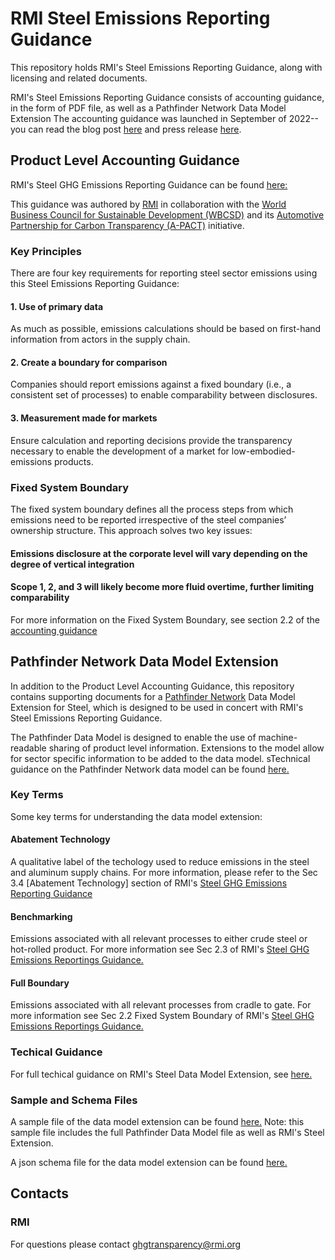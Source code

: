 # RMI Steel Emissions Reporting Guidance
This repository holds RMI's Steel Emissions Reporting Guidance, along with licensing and related documents.

RMI's Steel Emissions Reporting Guidance consists of accounting guidance, in the form of PDF file, as well as a Pathfinder Network Data Model Extension The accounting guidance was launched in September of 2022--you can read the blog post [here](https://rmi.org/knowing-the-emissions-of-your-steel-supply-chain/) and press release [here](https://rmi.org/press-release/rmi-releases-guidance-to-cut-steel-industrys-climate-threat/).

## Product Level Accounting Guidance
RMI's Steel GHG Emissions Reporting Guidance can be found [here:](https://rmi.org/wp-content/uploads/2022/09/steel_emissions_reporting_guidance.pdf)

This guidance was authored by [RMI](https://rmi.org/) in collaboration with the [World Business Council for Sustainable Development (WBCSD)](https://www.wbcsd.org/) and its [Automotive Partnership for Carbon Transparency (A-PACT)](https://www.wbcsd.org/Pathways/Transport-Mobility/News/Leading-manufacturers-support-move-towards-better-emissions-measurement-for-the-automotive-industry) initiative.

### Key Principles
There are four key requirements for reporting steel sector emissions using this Steel Emissions Reporting Guidance:

#### 1. Use of primary data
As much as possible, emissions calculations should be based on first-hand information from
actors in the supply chain.

#### 2. Create a boundary for comparison
Companies should report emissions against a fixed boundary (i.e., a consistent
set of processes) to enable comparability between disclosures.

#### 3. Measurement made for markets
Ensure calculation and reporting decisions provide the transparency necessary to
enable the development of a market for low-embodied-emissions products.

### Fixed System Boundary
The fixed system boundary defines all the process steps from which emissions need to be reported irrespective of the steel companies’ ownership structure. This approach solves two key issues:

#### Emissions disclosure at the corporate level will vary depending on the degree of vertical integration
#### Scope 1, 2, and 3 will likely become more fluid overtime, further limiting comparability

For more information on the Fixed System Boundary, see section 2.2 of the [accounting guidance](https://github.com/RMI/steel-guidance/blob/main/RMI%20Horizon%20Zero%20Steel%20Guidance.pdf)

## Pathfinder Network Data Model Extension
In addition to the Product Level Accounting Guidance, this repository contains supporting documents for a [Pathfinder Network](https://www.carbon-transparency.com/) Data Model Extension for Steel, which is designed to be used in concert with RMI's Steel Emissions Reporting Guidance.

The Pathfinder Data Model is designed to enable the use of machine-readable sharing of product level information. Extensions to the model allow for sector specific information to be added to the data model. sTechnical guidance on the Pathfinder Network data model can be found [here.](https://wbcsd.github.io/data-exchange-protocol/v2/)

### Key Terms
Some key terms for understanding the data model extension:

#### Abatement Technology
  A qualitative label of the techology used to reduce emissions in the steel and aluminum supply chains. For more information, please refer to the Sec 3.4 [Abatement Technology] section of RMI's [Steel GHG Emissions Reporting Guidance](https://rmi.org/wp-content/uploads/2022/09/steel_emissions_reporting_guidance.pdf)

#### Benchmarking
  Emissions associated with all relevant processes to either crude steel or hot-rolled product. For more information see Sec 2.3 of RMI's [Steel GHG Emissions Reportings Guidance.](https://rmi.org/wp-content/uploads/2022/09/steel_emissions_reporting_guidance.pdf)
  
#### Full Boundary
  Emissions associated with all relevant processes from cradle to gate. For more information see Sec 2.2 Fixed System Boundary of RMI's [Steel GHG Emissions Reportings Guidance.](https://rmi.org/wp-content/uploads/2022/09/steel_emissions_reporting_guidance.pdf)

### Techical Guidance
For full techical guidance on RMI's Steel Data Model Extension, see [here.](https://github.com/RMI/steel-guidance/blob/main/specs/technical_specification.md)

### Sample and Schema Files
A sample file of the data model extension can be found [here.](https://github.com/RMI/steel-guidance/blob/main/samples/steel_sample.json) Note: this sample file includes the full Pathfinder Data Model file as well as RMI's Steel Extension.

A json schema file for the data model extension can be found [here.](https://github.com/RMI/steel-guidance/blob/main/specs/steel_schema.json)

## Contacts

### RMI
For questions please contact ghgtransparency@rmi.org
